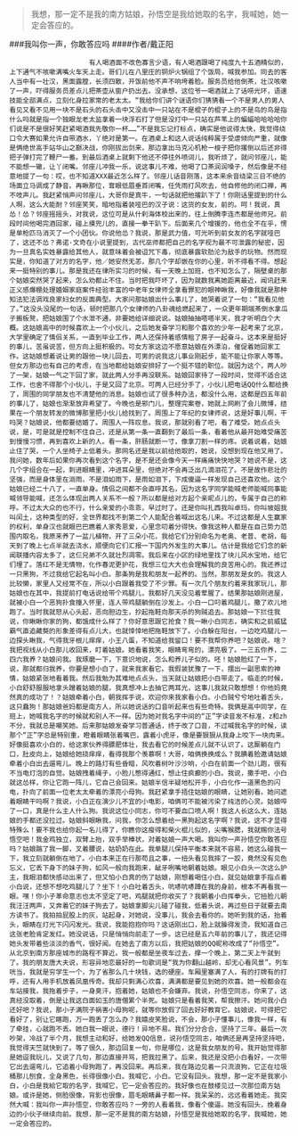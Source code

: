 > 我想，那一定不是我的南方姑娘，孙悟空是我给她取的名字，我喊她，她一定会答应的。

###我叫你一声，你敢答应吗
####作者/戴正阳

						有人喝酒面不改色寡言少语，有人喝酒跟喝了纯度九十五酒精似的，上下通气不咳嗽满嘴火车天上走。哥们儿在八里庄的铜炉火锅组了个饭局，喊我参加。同去的客人当中有一壮汉，黑面露膛，长须四散，开饭前他不声不响垮着脸。服务员给他倒茶，壮汉咳嗽了一声，吓得服务员差点儿把茶壶从窗户扔出去。没承想，这位爷一喝酒就上了话唠光环，语速技能全部满点，立刻化身拉家常的老太太。“我给你们讲个谜语你们猜猜看一个不是男人的男人看见又看不见用一块不是石头的石头击中又没击中一只站在不是棍子的棍子上的不是鸟的鸟是指什么吗就是指一个独眼龙老太监拿着一块浮石打了但是没打中一只站在芦苇上的蝙蝠哈哈哈哈你们说是不是很好笑赶紧喝酒我先敬你一杯……”不是我忘记打标点，确实是他说得太快，我觉得绕口令大赛如果允许自带酒水，丫绝对是第一。在酒桌上和这人说话纯粹属于受虐倾向严重，就像是俩绝世高手站华山之巅决战，你刚拔出剑来，那边拿出马克沁机枪一梭子把你撂倒以后还非得把子弹打完了鞭尸一番。到最后酒桌上就剩下他还不停往外喷词儿，我听烦了，就问邻座儿，能不能想一辙，让丫闭嘴。邻座儿冲我一乐，说这事儿不难，他喝了口茶润润嗓子，然后像是不经意地提了一句：哎，也不知道XXX最近怎么样了。邻座儿话音刚落，这本来余音绕梁三日不绝的场面立马调成了静音。再瞅那位，耷眼低眉垂首闭嘴，任凭雨打风吹去，他自修他的闭口禅，再不吱声儿。我赶紧悄声问邻座儿，大哥你是真牛，一句话就把他撂趴下了！你刚话里提到的什么人啊，这么大能耐？邻座笑笑，暗地指着装哑巴的汉子说：这货的女友，前的。呵！我说，真怂！怂？邻座摇摇头，对我说，这位可是从什刹海体校出来的，往上倒腾李连杰都是他师兄。前段时间他喝完酒回家，碰上摸兜儿的，直接一拳干趴下。后面来几个增援的，他也全不在乎，愣是单枪匹马消灭了一个小团伙。你说他怂？我说，那是武力值，可光听到前女友的名字就哑巴了，这还不怂？弗诺·文奇在小说里提到，古代巫师都把自己的名字视为最不可泄露的秘密，因为一旦真名实姓暴露给其他人，就意味着会被诅咒下毒，彻底暴露软肋沦为敌手的玩物。然而现实是，你知道了对方的名字，他／她安然无恙，那几个字却嵌在你的心里，听不得看不得。想起来一挺特别的事儿。那是我还在律所实习的时候，有一天晚上加班，也不知怎么了，隔壁桌的那个姑娘突然哭了起来，怎么劝都止不住。当时把我吓坏了，因为就数我离她距离最近，闻讯赶来正义感爆棚处理婚姻家庭案件经验丰富的中老年女律师全拿看罪犯的眼神瞅我，好像我就是那种知法犯法调戏良家妇女的反面典型。大家问那姑娘出什么事儿了，她哭着说了一句：“我看见他了。”这没头没尾的一句话，顿时把那几个女律师的八卦魂给燃起来了，一众更年期端茶倒水拿瓜子搬板凳，把姑娘围了个水泄不通，非要她给详细说说。姑娘抽抽嗒嗒半天，我才听明白个大概。这姑娘高中的时候喜欢上一个小伙儿，之后她发奋学习和那个喜欢的少年一起考来了北京，大学里确定了情侣关系，一直到毕业工作，两人还保持着感情租了房子一起奋斗。这本来是挺好的事儿，苦虽说苦，但方向上挺积极的。可女方家这边不愿意姑娘在外漂泊，催促着她回家工作。这姑娘想着说让男的跟他一块儿回去，可男的说我这儿事业刚起步，能不能让你家人等等。但女方那边也有自己的考虑，在当地都给姑娘安排好了一个挺不错的职位。就因为这个，两人吵了一架，姑娘一气之下回了家，就此两人分手再没联系。姑娘回家待了一段时间，觉得不适合这工作，也舍不得那个小伙儿，于是又回了北京。可两人已经分手了，小伙儿把电话QQ什么都给换了，周围的同学朋友也不清楚他的消息。姑娘也试了很多种办法，都没什么用，这都是四五年前的事儿了，姑娘也渐渐放弃希望了。今晚也是邪门儿，整理完案卷，她就上网刷了会儿微博，结果在一个朋友转发的微博那里把小伙儿给找到了。周围上了年纪的女律师说，这是好事儿啊，干吗哭？姑娘说，他都要结婚了。周围人一阵叹息。我说，那就别看了吧，看了难受。她点点头说，是，可是就是控制不住自己，还是从第一条一直翻到了最后一条，看着他从最开始难受痛苦到慢慢习惯，再到喜欢上新的人。看一条，肝肠就断一寸，像拿刀割一样的疼。说着说着，姑娘止住了哭，一个人坐椅子上低着头。那网名还是我以前给他取的，她说，没想到现在他又用了。我问她，数年后如果你再次看到这个名字，是不是还会像今天一样痛痛快快地哭？她说不是，这几个字组合在一起，刺进眼睛里，冲进耳朵里，但绝对不会再泛出几滴泪花了。不是故作悲壮的坚强，而是身体里在淌雨，不是泪如雨下，是雨如泪下，下成傻逼一样发现自己还喜欢他。这个姑娘已经二十八了，一直单身。情侣之间都不会直呼其名，因为这名字同学能喊老师能喊同事能喊领导能喊，还怎么体现出两人关系不一般？所以都是给对方起个亲昵点儿的，专属于自己的称呼。不过太大众的也不行，什么亲爱的小乖乖，早过时了。还是你叫扎西我叫卓玛，你叫坡姐我叫闰土，这种类型的好，全世界都找不到第二个人能配合着喊出这名儿来。不过这都是人生赢家的权利，单身汉也就眼巴巴瞧着人家秀恩爱，心里念叨着分得快。像我这种人都是在自己势力范围内取名，我原来养了一盆儿植物，开了三朵小花，我给它们分别命名为老奥、老普、老胡，每天到了晚上七点半就去浇水，顺便向它们汇报一下国内外发生的大事儿。估计是我给它们念的新闻联播内容太多了，这仨兄弟不久就壮烈凋零。我后来在小区的绿地里找了块儿风水宝地，给它们埋了。落红不是无情物，化作春泥更护花，我想三位大大也会理解我的良苦用心的。我还养过一只黑狗，不过我给它起名叫小白。那条狗是我和朋友一起养的。当然，那朋友是女的。我这人比较懒，家里人又经常不在，所以小白跟着我受了不少罪。有一次几个朋友约着来我家玩儿，那姑娘也在其中，我提前打电话说给带个鸡腿儿，我都好几天没见着荤腥了。结果那姑娘刚进屋，就被小白一个恶狗扑食撞入怀里，连人带鸡腿躺倒在沙发上。小白一口叼着鸡腿儿，撒了欢儿地跑了。当时我就怒从心头起，恶向胆边生，抄起拖鞋向那天杀的狗贼追去。那姑娘一下拦住我说，你瞅瞅你家的狗，都饿成什么样了？你好意思跟它抢食？我一瞅小白同志，确实和之前威猛霸气直追藏獒的形象差得有点儿大，也就悻悻地把拖鞋放下了。小白躲在阳台，一边吃鸡腿儿一边探头瞅我，气得我牙根儿痒痒，小王八蛋，不知道给我留口！要不我帮你养吧？姑娘说。啥？我把视线从小白那儿收回来，盯着姑娘。她看着我笑，眼睛弯弯的，漂亮极了。一三五你养，二四六我养？姑娘问我。我琢磨一下，下意识地说，怎么和养儿子似的。呸！姑娘脸红了一下，说，那就都归我养，你要是想小白了，就来我家看它。我假装犹豫了一下，摆出一副思索的神情，姑娘紧张地看着我。然后我勉为其难地点点头，当天就让姑娘把小白带走了。临走的时候，小白舒舒服服地拿头蹭着姑娘的腿，我真想冲上去抽它两耳光，这事儿我就只敢想想！你他妈竟然真的成功了！？姑娘牵着小白，朝我挥手说，欢迎你来我家看小白。小白贼兮兮地吐着舌头，这只蠢狗！那姑娘爸妈都是南方人，所以她说话的口音听起来也有些奇特。我俩是高中同学，在班上，她喊我名字的时候就和别人不一样。因为她对我名字中间的“正”字读音发不标准，z和zh不分，我就总是嘲笑她。后来那姑娘发奋学习普通话，终于改了口音，不过喊我名字的时候，读那个“正”字总是特别重，瞪着眼睛张着嘴巴，露着小虎牙，像是要狠狠从我身上咬下一块肉来。好像挺喜欢小白的，给这家伙养得膘肥体壮，我去看它的时候差点儿就不认识了。这厮躺在门口，肚皮向上，姑娘给她挠痒痒，看得我那个羡慕啊！大哥，咱俩换换成么？我腆着脸邀请姑娘牵着小白出去遛弯儿。晚上的路灯有些昏暗，风吹着树叶沙沙响，小白在前面一个劲儿跑，很有不当电灯泡的自觉。姑娘拽着绳子，小脸儿憋得通红，想止住疯癫的小白。我说，撒手吧，小白就这怂样，你让它跑一阵儿，它自己会回来。姑娘半信半疑地松开手，小白化作一道黑色的闪电，扑向了前面一位老太太牵着的漂亮小母狗。我赶紧拿手捂住姑娘的眼睛，让她别看。她问遮着眼睛干吗啊？我说，小白正在演少儿不宜的小电影，咱俩可不能被污染了纯洁的心灵。姑娘啐了一口，真是什么主人什么狗。我说这位小同志，你可不要血口喷人啊！我这人长这么大，连姑娘的手都还没拉过。姑娘斜眼瞅我，问我，你怎么想着给一黑狗起这名字啊？我说，这不才显得特殊么！要不我也给你起一名儿得了，你瞧你这瘦得和柴火棍儿似的，尖嘴猴腮，我就赐你法号悟空吧！我金鸡独立，双臂上抬，双手举棒状，对着姑娘一声大喝。我叫你一声孙悟空你敢答应吗？姑娘踹了我一脚，叉着腰说，姑奶奶在此。我单腿儿保持平衡本来就不容易，她这么碰我一下，我立刻就躺倒在地了。小白本来正在行那苟且之事，一扭头看见我摔了一跤，竟然没有见色忘义，它丢下身下的妹子狗，如风一般向我跑来，龇牙咧嘴地朝着姑娘。眼见小白头一次这么护主，我眼泪都快感动出来了，但又怕小白真的伤了姑娘，刚想着喝住小白，就见姑娘拿手指点着小白说，还想不想吃鸡腿儿了？坐下！小白吐着舌头，吭哧吭哧蹲在我的身前，根本不再看我一眼。嘿！你小子革命意志也太不坚定了吧，鸡腿就把你收买了？我朝着小白挥拳头，它扭脸儿朝我汪汪两声，又奔着它的妹子狗去了。姑娘拿脚尖儿碰了碰我，低着头说，再过些日子就要去南方读书了。我拍拍屁股上的灰，站起身，对她说，没事儿，我会去看你的。她听到我的话，抬着头，眼睛在灯光下闪闪发光。我说，我能抱抱你吗？这话刚出口，脸上就臊得发烫，我知道自己这张老脸肯定发红。她没说话，只是悄悄向前走了一步。这已经是五六年前的事儿了，我还记得她头发带着些淡淡的香气，很好闻。在她去了南方以后，我把姑娘的QQ昵称改成了“孙悟空”。从北京到南方那座城市的路程不算近。我一般都是坐夜车过去，撑一个晚上，第二天上午就到了。我的朋友唐大夫说，形容异地恋最好的一句歌词是“我为你翻山越岭，却无心看风景”。列车咣当，我就是穷学生一个，为了省那么几十块钱，选的硬座。车厢里塞满了人，有的打牌有的打呼，还有人用手机放着凤凰传奇。我却只剩满心欢喜，满满都是要见到她的欢喜。她一般都会在车站接我，我拖着步子，一身臭汗，抱着她，姑娘也不会嫌弃。我说，孙悟空同志，你来了，这真经没取着，倒是让我这白面如玉的唐僧累个半死。姑娘只是看着我笑，帮我擦汗。她问我小白还好吧？我说，那小子满院子祸害小母狗呢，就等你放假了回去好好教育它。姑娘说，可得把它看好了，别让它瞎跑，万一跑丢了怎么办？我嬉皮笑脸说，不会，那小子懂事儿，像我一样，有了牵挂，心就跑不丢。她白我一眼说，德行！异地不易。我们分分合合，坚持了三年。最后一次吵架，冷战了半个月，我想主动和好，给她发QQ信息，说孙悟空同志，咱俩还是再坚持坚持吧，我觉得天竺就快到了。等了很久，那边回复一句，你是哪位，这是我女朋友的号。我开始觉得那是她逗我玩儿，又说了几句，那边直接开骂，把我拉黑了。后来，我还是没把小白看好，一次带它出去遛弯儿，它追着小母狗跑了，再没回来。再后来，我在路边见着一只流浪狗，它正在垃圾桶那儿刨食，全身黑色，长得很像小白。我喊它，小白。它没有回头。我想，那一定不是我家小白，小白是我給它取的名字，我喊它，它一定会答应的。我好像也在鼓楼见过一次那位南方姑娘。或许是她，侧脸很像，背影也很像，眉毛眼睛鼻子都一样。我呆呆的，远远看着她走。我突然大喊：我叫你一声孙悟空，你敢答应吗？一旁的人看着我，像看个傻逼。她没有回头，挽着身边的小伙子继续向前。我想，那一定不是我的南方姑娘，孙悟空是我给她取的名字，我喊她，她一定会答应的。			  		